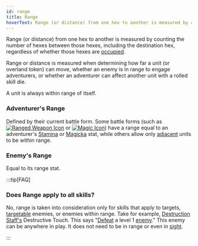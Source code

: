 ```yaml
---
id: range
title: Range
hoverText: Range (or distance) from one hex to another is measured by counting the number of hexes between those hexes, including the destination hex, regardless of whether those hexes are occupied.
---
```


Range (or distance) from one hex to another is measured by counting the number of hexes between those hexes, including the destination hex, regardless of whether those hexes are [occupied](/docs/glossary/occupied).

Range or distance is measured when determining how far a unit (or overland token) can move, whether an enemy is in range to engage adventurers, or whether an adventurer can affect another unit with a rolled skill die.

A unit is always within range of itself.

### Adventurer's Range

Defined by their current battle form. Some battle forms (such as [<img src="/icons/ranged-weapon.svg" alt="Ranged Weapon Icon" class="icon-svg" />](docs/battles/battle-forms/ranged-weapon) or [<img src="/icons/magic.svg" alt="Magic Icon" class="icon-svg" />](docs/battles/battle-forms/magic)) have a range equal to an adventurer's [Stamina](/docs/adventurer/stats/stamina) or [Magicka](/docs/adventurer/stats/magicka) stat, while others allow only [adjacent](/docs/glossary/adjacent) units to be within range.

### Enemy's Range

Equal to its range stat.

:::tip[FAQ]

### Does Range apply to all skills?

No, range is taken into consideration only for skills that apply to targets, [targetable](/docs/glossary/targetable) enemies, or enemies within range. Take for example, [Destruction Staff's](/docs/adventurer/skill-lines/mage/destruction-staff) Destructive Touch. This says "[Defeat](/docs/glossary/defeated) a level 1 [enemy](/docs/glossary/enemy)." This enemy can be anywhere in play. It does not need to be in range or even in [sight](/docs/glossary/sight).

:::
